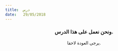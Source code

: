```yaml
---
title:  درس
date:   29/05/2018
---
```


### <center>ونحن نعمل على هذا الدرس.</center>
<center>يرجى العودة لاحقا.</center>